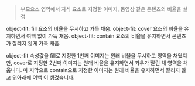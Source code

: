>부모요소 영역에서 자식 요소로 지정한 이미지, 동영상 같은 콘텐츠의 비율을 설정

object-fit: fill 요소의 비율을 무시하고 가득 채움.
object-fit: cover 요소의 비율을 유지하면서 여백 없이 가득 채움.
object-fit: contain 요소의 비율을 유지하면서 콘텐츠가 잘리지 않게 가득 채움.

object-fit 속성값을 fill로 지정한 1번째 이미지는 원래 비율을 무시하고 영역을 채웠지만, cover로 지정한 2번째 이미지는 원래 비율을 유지하면서 좌우가 잘린 채 영역을 채웁니다. 마 지막으로 contain으로 지정한 이미지는 원래 비율을 유지하면서 잘리지 않고 위아래에 여백 이 생겼습니다.